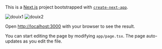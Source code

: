 This is a [Next.js](https://nextjs.org/) project bootstrapped with [`create-next-app`](https://github.com/vercel/next.js/tree/canary/packages/create-next-app).

![douix1](https://github.com/devrajkhanra/douix/assets/47315396/18407e67-1363-43ce-92e2-db66e15a9d63)
![douix2](https://github.com/devrajkhanra/douix/assets/47315396/5bade455-6fd8-4f21-9951-f0bf70aa7046)

Open [http://localhost:3000](http://localhost:3000) with your browser to see the result.

You can start editing the page by modifying `app/page.tsx`. The page auto-updates as you edit the file.


